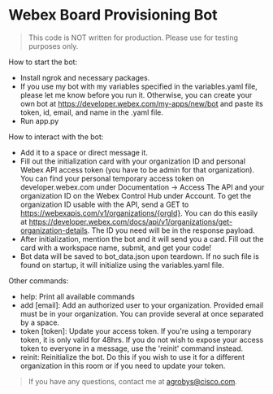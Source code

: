 # Webex Board Provisioning Bot

>This code is NOT written for production. Please use for testing purposes only.

How to start the bot:

- Install ngrok and necessary packages.
- If you use my bot with my variables specified in the variables.yaml file, please let me know before you run it. Otherwise, you can create your own bot at https://developer.webex.com/my-apps/new/bot and paste its token, id, email, and name in the .yaml file.
- Run app.py

How to interact with the bot:

- Add it to a space or direct message it.
- Fill out the initialization card with your organization ID and personal Webex API access token (you have to be admin for that organization). You can find your personal temporary access token on developer.webex.com under Documentation -> Access The API and your organization ID on the Webex Control Hub under Account. To get the organization ID usable with the API, send a GET to https://webexapis.com/v1/organizations/{orgId}. You can do this easily at https://developer.webex.com/docs/api/v1/organizations/get-organization-details. The ID you need will be in the response payload.
- After initialization, mention the bot and it will send you a card.
Fill out the card with a workspace name, submit, and get your code!
- Bot data will be saved to bot_data.json upon teardown. If no such file is found on startup, it will initialize using the variables.yaml file.

Other commands:

- help: Print all available commands
- add [email]: Add an authorized user to your organization. Provided email must be in your organization. You can provide several at once separated by a space.
- token [token]: Update your access token. If you're using a temporary token, it is only valid for 48hrs. If you do not wish to expose your access token to everyone in a message, use the 'reinit' command instead.
- reinit: Reinitialize the bot. Do this if you wish to use it for a different organization in this room or if you need to update your token.

>If you have any questions, contact me at agrobys@cisco.com. 
